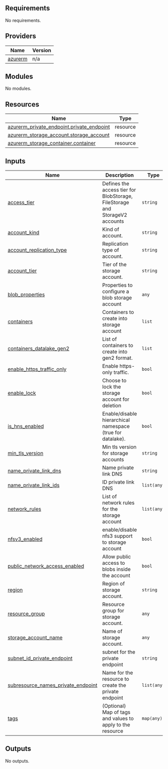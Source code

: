 ## Requirements

No requirements.

## Providers

| Name | Version |
|------|---------|
| <a name="provider_azurerm"></a> [azurerm](#provider\_azurerm) | n/a |

## Modules

No modules.

## Resources

| Name | Type |
|------|------|
| [azurerm_private_endpoint.private_endpoint](https://registry.terraform.io/providers/hashicorp/azurerm/latest/docs/resources/private_endpoint) | resource |
| [azurerm_storage_account.storage_account](https://registry.terraform.io/providers/hashicorp/azurerm/latest/docs/resources/storage_account) | resource |
| [azurerm_storage_container.container](https://registry.terraform.io/providers/hashicorp/azurerm/latest/docs/resources/storage_container) | resource |

## Inputs

| Name | Description | Type | Default | Required |
|------|-------------|------|---------|:--------:|
| <a name="input_access_tier"></a> [access\_tier](#input\_access\_tier) | Defines the access tier for BlobStorage, FileStorage and StorageV2 accounts | `string` | `"Hot"` | no |
| <a name="input_account_kind"></a> [account\_kind](#input\_account\_kind) | Kind of account. | `string` | `"Storage"` | no |
| <a name="input_account_replication_type"></a> [account\_replication\_type](#input\_account\_replication\_type) | Replication type of account. | `string` | `"LRS"` | no |
| <a name="input_account_tier"></a> [account\_tier](#input\_account\_tier) | Tier of the storage account. | `string` | `"Standard"` | no |
| <a name="input_blob_properties"></a> [blob\_properties](#input\_blob\_properties) | Properties to configure a blob storage account | `any` | `{}` | no |
| <a name="input_containers"></a> [containers](#input\_containers) | Containers to create into storage account | `list` | `[]` | no |
| <a name="input_containers_datalake_gen2"></a> [containers\_datalake\_gen2](#input\_containers\_datalake\_gen2) | List of containers to create into gen2 format. | `list` | `[]` | no |
| <a name="input_enable_https_traffic_only"></a> [enable\_https\_traffic\_only](#input\_enable\_https\_traffic\_only) | Enable https-only traffic. | `bool` | `false` | no |
| <a name="input_enable_lock"></a> [enable\_lock](#input\_enable\_lock) | Choose to lock the storage account for deletion | `bool` | `false` | no |
| <a name="input_is_hns_enabled"></a> [is\_hns\_enabled](#input\_is\_hns\_enabled) | Enable/disable hierarchical namespace (true for datalake). | `bool` | `false` | no |
| <a name="input_min_tls_version"></a> [min\_tls\_version](#input\_min\_tls\_version) | Min tls version for storage accounts | `string` | `"TLS1_2"` | no |
| <a name="input_name_private_link_dns"></a> [name\_private\_link\_dns](#input\_name\_private\_link\_dns) | Name private link DNS | `string` | `null` | no |
| <a name="input_name_private_link_ids"></a> [name\_private\_link\_ids](#input\_name\_private\_link\_ids) | ID private link DNS | `list(any)` | `[]` | no |
| <a name="input_network_rules"></a> [network\_rules](#input\_network\_rules) | List of network rules for the storage account | `list(any)` | `[]` | no |
| <a name="input_nfsv3_enabled"></a> [nfsv3\_enabled](#input\_nfsv3\_enabled) | enable/disable nfs3 support to storage account | `bool` | `false` | no |
| <a name="input_public_network_access_enabled"></a> [public\_network\_access\_enabled](#input\_public\_network\_access\_enabled) | Allow public access to blobs inside the account | `bool` | `true` | no |
| <a name="input_region"></a> [region](#input\_region) | Region of storage account. | `string` | `"eastus"` | no |
| <a name="input_resource_group"></a> [resource\_group](#input\_resource\_group) | Resource group for storage account. | `any` | n/a | yes |
| <a name="input_storage_account_name"></a> [storage\_account\_name](#input\_storage\_account\_name) | Name of storage account. | `any` | n/a | yes |
| <a name="input_subnet_id_private_endpoint"></a> [subnet\_id\_private\_endpoint](#input\_subnet\_id\_private\_endpoint) | subnet for the private endpoint | `string` | `null` | no |
| <a name="input_subresource_names_private_endpoint"></a> [subresource\_names\_private\_endpoint](#input\_subresource\_names\_private\_endpoint) | Name for the resource to create the private endpoint | `list(any)` | <pre>[<br>  "blob"<br>]</pre> | no |
| <a name="input_tags"></a> [tags](#input\_tags) | (Optional) Map of tags and values to apply to the resource | `map(any)` | `{}` | no |

## Outputs

No outputs.
